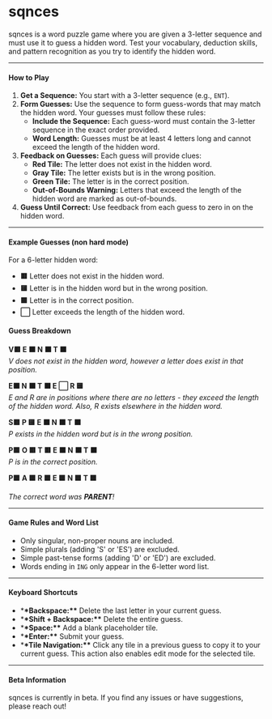 # sqnces

sqnces is a word puzzle game where you are given a 3-letter sequence and must use it to guess a hidden word. Test your vocabulary, deduction skills, and pattern recognition as you try to identify the hidden word.

---

#### How to Play

1. **Get a Sequence:** You start with a 3-letter sequence (e.g., `ENT`).
2. **Form Guesses:** Use the sequence to form guess-words that may match the hidden word. Your guesses must follow these rules:
   - **Include the Sequence:** Each guess-word must contain the 3-letter sequence in the exact order provided.
   - **Word Length:** Guesses must be at least 4 letters long and cannot exceed the length of the hidden word.
3. **Feedback on Guesses:** Each guess will provide clues:
   - **Red Tile:** The letter does not exist in the hidden word.
   - **Gray Tile:** The letter exists but is in the wrong position.
   - **Green Tile:** The letter is in the correct position.
   - **Out-of-Bounds Warning:** Letters that exceed the length of the hidden word are marked as out-of-bounds.
4. **Guess Until Correct:** Use feedback from each guess to zero in on the hidden word.

---

#### Example Guesses (non hard mode)

For a 6-letter hidden word:

- **🟥** Letter does not exist in the hidden word.
- **🟨** Letter is in the hidden word but in the wrong position.
- **🟩** Letter is in the correct position.
- **⬜** Letter exceeds the length of the hidden word.

#### Guess Breakdown

**V🟥 E ⬛ N ⬛ T ⬛**  
_V does not exist in the hidden word, however a letter does exist in that position._

**E⬛ N ⬛ T ⬛ E ⬜ R 🟨**  
_E and R are in positions where there are no letters - they exceed the length of the hidden word. Also, R exists elsewhere in the hidden word._

**S🟥 P 🟨 E ⬛ N ⬛ T ⬛**  
_P exists in the hidden word but is in the wrong position._

**P🟩 O 🟥 T 🟥 E ⬛ N ⬛ T ⬛**  
_P is in the correct position._

**P🟩 A 🟩 R 🟩 E 🟩 N 🟩 T 🟩** 

_The correct word was **PARENT**!_

---

#### Game Rules and Word List

- Only singular, non-proper nouns are included.
- Simple plurals (adding 'S' or 'ES') are excluded.
- Simple past-tense forms (adding 'D' or 'ED') are excluded.
- Words ending in `ING` only appear in the 6-letter word list.

---

#### Keyboard Shortcuts

- \***\*Backspace:\*\*** Delete the last letter in your current guess.
- \***\*Shift + Backspace:\*\*** Delete the entire guess.
- \***\*Space:\*\*** Add a blank placeholder tile.
- \***\*Enter:\*\*** Submit your guess.
- \***\*Tile Navigation:\*\*** Click any tile in a previous guess to copy it to your current guess. This action also enables edit mode for the selected tile.

---

#### Beta Information

sqnces is currently in beta. If you find any issues or have suggestions, please reach out!
